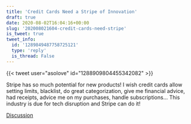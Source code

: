 ```yaml
---
title: 'Credit Cards Need a Stripe of Innovation'
draft: true
date: 2020-08-02T16:04:16+00:00
slug: '202008021604-credit-cards-need-stripe'
is_tweet: true
tweet_info:
  id: '1289849487758725121'
  type: 'reply'
  is_thread: False
---
```




{{< tweet user="asolove" id="1288909804455342082" >}}

Stripe has so much potential for new products! I wish credit cards allow setting limits, blacklist, do great categorization, give me financial advice, had receipts, advice me on my purchases, handle subscriptions... This industry is due for tech disruption and Stripe can do it!

[Discussion](https://x.com/sytelus/status/1289849487758725121)
